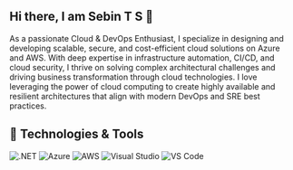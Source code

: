 ## Hi there, I am Sebin T S 👋
As a passionate Cloud & DevOps Enthusiast, I specialize in designing and developing scalable, secure, and cost-efficient cloud solutions on Azure and AWS. With deep expertise in infrastructure automation, CI/CD, and cloud security, I thrive on solving complex architectural challenges and driving business transformation through cloud technologies. I love leveraging the power of cloud computing to create highly available and resilient architectures that align with modern DevOps and SRE best practices.

## 🔧 Technologies & Tools
![.NET](https://img.shields.io/badge/-.NET-512BD4?style=flat&logo=.NET&logoColor=white)  ![Azure](https://img.shields.io/badge/-Azure-0089D6?style=flat&logo=microsoft-azure&logoColor=white)  ![AWS](https://img.shields.io/badge/-AWS-232F3E?style=flat&logo=amazon-aws&logoColor=white)  ![Visual Studio](https://img.shields.io/badge/-Visual%20Studio-5C2D91?style=flat&logo=visual-studio&logoColor=white)  ![VS Code](https://img.shields.io/badge/-VS%20Code-007ACC?style=flat&logo=visual-studio-code&logoColor=white)  
<!--
**sebints001/sebints001** is a ✨ _special_ ✨ repository because its `README.md` (this file) appears on your GitHub profile.

Here are some ideas to get you started:

- 🔭 I’m currently working on ...
- 🌱 I’m currently learning ...
- 👯 I’m looking to collaborate on ...
- 🤔 I’m looking for help with ...
- 💬 Ask me about ...
-  🚀 About Me
- 📫 How to reach me: ...
- 😄 Pronouns: ...
- ⚡ Fun fact: ...
-->
